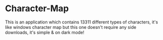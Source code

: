 # Character-Map
This is an application which contains 13311 different types of characters, it's like windows character map but this one doesn't require any side downloads, it's simple &amp; on dark mode!
